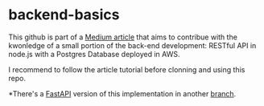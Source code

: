 # backend-basics

This github is part of a [Medium article](https://medium.com/@guilhermehuther/back-end-basics-e9a2ed1f244a) that aims to contribue with the kwonledge of a small portion of the back-end development: RESTful API in node.js with a Postgres Database deployed in AWS.

I recommend to follow the article tutorial before clonning and using this repo.

*There's a [FastAPI](https://fastapi.tiangolo.com/) version of this implementation in another [branch](https://github.com/guilhermehuther/backend-basics/tree/fastapi).
